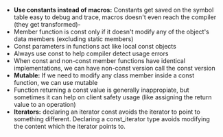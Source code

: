 * **Use constants instead of macros:** Constants get saved on the symbol table easy to debug and trace, macros doesn't even reach the compiler (they get transformed)-
* Member function is const only if it doesn't modify any of the object's data members (excluding static members)
* Const parameters in functions act like local const objects
* Always use const to help compiler detect usage errors
* When const and non-const member functions have identical implementations, we can have non-const version call the const version
* **Mutable:** If we need to modify any class member inside a const function, we can use mutable
* Function returning a const value is generally inappropiate, but sometimes it can help on client safety usage (like assigning the return value to an operation)
* **Iterators:** declaring an iterator const avoids the iterator to point to something different. Declaring a const_iterator type avoids modifying the content which the iterator points to.
